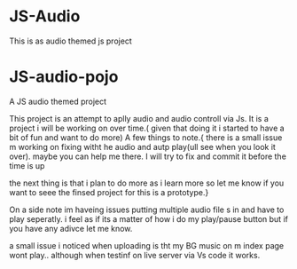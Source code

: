 # JS-Audio
This is as audio themed  js project
# JS-audio-pojo
A JS audio themed project

This project is an attempt to aplly audio and audio controll via Js.
It is a project i will be working on over time.( given that doing it i started to have a bit of fun and want to do more)
A few things to note.{ there is a small issue m working on fixing  witht he audio and autp play(ull see when you look it over). maybe you can help me there. I will try to fix and commit it before the time is up

the next thing is that i plan to do more as i learn more so let me know if you want to seee the finsed project for this is a prototype.}



On a side note im haveing issues putting multiple audio file s in and have to play seperatly. i feel as if its a matter of how i do my play/pause button but if you have any adivce let me know.
 
 
 a small issue i noticed when uploading is tht my BG music on m index page wont play.. although when testinf on live server via Vs code it works. 
